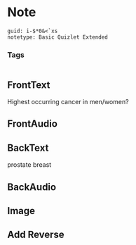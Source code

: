 # Note
```
guid: i-$*0&<`xs
notetype: Basic Quizlet Extended
```

### Tags
```
```

## FrontText
Highest occurring cancer in men/women?

## FrontAudio


## BackText
prostate
breast

## BackAudio


## Image


## Add Reverse

